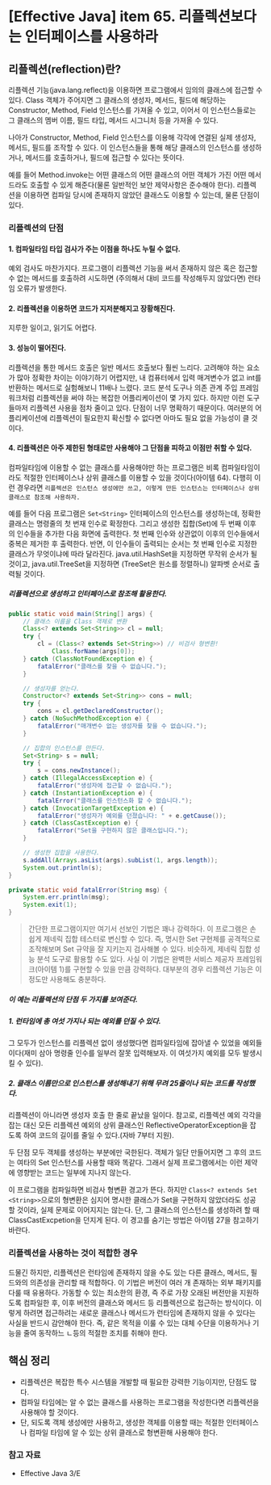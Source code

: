 # [Effective Java] item 65. 리플렉션보다는 인터페이스를 사용하라

## 리플렉션(reflection)란?
리플렉션 기능(java.lang.reflect)을 이용하면 프로그램에서 임의의 클래스에 접근할 수 있다. Class 객체가 주어지면 그 클래스의 생성자, 메서드, 필드에 해당하는 Constructor, Method, Field 인스턴스를 가져올 수 있고, 이어서 이 인스턴스들로는 그 클래스의 멤버 이름, 필드 타입, 메서드 시그니처 등을 가져올 수 있다.

나아가 Constructor, Method, Field 인스턴스를 이용해 각각에 연결된 실제 생성자, 메서드, 필드를 조작할 수 있다. 이 인스턴스들을 통해 해당 클래스의 인스턴스를 생성하거나, 메서드를 호출하거나, 필드에 접근할 수 있다는 뜻이다.

예를 들어 Method.invoke는 어떤 클래스의 어떤 클래스의 어떤 객체가 가진 어떤 메서드라도 호출할 수 있게 해준다(물론 일반적인 보안 제약사항은 준수해야 한다). 리플렉션을 이용하면 컴파일 당시에 존재하지 않았던 클래스도 이용할 수 있는데, 물론 단점이 있다.

### 리플렉션의 단점
#### 1. 컴파일타임 타입 검사가 주는 이점을 하나도 누릴 수 없다.
예외 검사도 마찬가지다. 프로그램이 리플렉션 기능을 써서 존재하지 않은 혹은 접근할 수 없는 메서드를 호출하려 시도하면 (주의해서 대비 코드를 작성해두지 않았다면) 런타임 오류가 발생한다.

#### 2. 리플렉션을 이용하면 코드가 지저분해지고 장황해진다.
지루한 일이고, 읽기도 어렵다.

#### 3. 성능이 떨어진다.
리플렉션을 통한 메서드 호출은 일반 메서드 호출보다 훨씬 느리다. 고려해야 하는 요소가 많아 정확한 차이는 이야기하기 어렵지만, 내 컴퓨터에서 입력 매겨변수가 없고 int를 반환하는 메서드로 실험해보니 11배나 느렸다.
코드 분석 도구나 의존 관계 주입 프레임워크처럼 리플렉션을 써야 하는 복잡한 어플리케이션이 몇 가지 있다. 하지만 이런 도구들마저 리플렉션 사용을 점차 줄이고 있다. 단점이 너무 명확하기 때문이다. 여러분의 어플리케이션에 리플렉션이 필요한지 확신할 수 없다면 아마도 필요 없을 가능성이 클 것이다.

#### 4. 리플렉션은 아주 제한된 형태로만 사용해야 그 단점을 피하고 이점만 취할 수 있다.
컴파일타임에 이용할 수 없는 클래스를 사용해야만 하는 프로그램은 비록 컴파일타임이라도 적절한 인터페이스나 상위 클래스를 이용할 수 있을 것이다(아이템 64). 다행히 이런 경우라면 `리플렉션은 인스턴스 생성에만 쓰고, 이렇게 만든 인스턴스는 인터페이스나 상위 클래스로 참조해 사용하자.`

예를 들어 다음 프로그램은 `Set<String>` 인터페이스의 인스턴스를 생성하는데, 정확한 클래스는 명령줄의 첫 번재 인수로 확정한다. 그리고 생성한 집합(Set)에 두 번째 이후의 인수들을 추가한 다음 화면에 출력한다. 첫 번째 인수와 상관없이 이후의 인수들에서 중복은 제거한 후 출력한다. 반면, 이 인수들이 출력되는 순서는 첫 번째 인수로 지정한 클래스가 무엇이냐에 따라 달라진다. java.util.HashSet을 지정하면 무작위 순서가 될 것이고, java.util.TreeSet을 지정하면 (TreeSet은 원소를 정렬하니) 알파벳 순서로 출력될 것이다.

##### 리플렉션으로 생성하고 인터페이스로 참조해 활용한다.
```java
public static void main(String[] args) {
    // 클래스 이름을 Class 객체로 변환
    Class<? extends Set<String>> cl = null;
    try {
        cl = (Class<? extends Set<String>>) // 비검사 형변환!
            Class.forName(args[0]);
    } catch (ClassNotFoundException e) {
        fatalError("클래스를 찾을 수 없습니다.");
    }

    // 생성자를 얻는다.
    Constructor<? extends Set<String>> cons = null;
    try {
        cons = cl.getDeclaredConstructor();
    } catch (NoSuchMethodException e) {
        fatalError("매개변수 없는 생성자를 찾을 수 없습니다.");
    }

    // 집합의 인스턴스를 만든다.
    Set<String> s = null;
    try {
        s = cons.newInstance();
    } catch (IllegalAccessException e) {
        fatalError("생성자에 접근할 수 없습니다.");
    } catch (InstantiationException e) {
        fatalError("클래스를 인스턴스화 할 수 없습니다.");
    } catch (InvocationTargetException e) {
        fatalError("생성자가 예외를 던졌습니다: " + e.getCause());
    } catch (ClassCastException e) {
        fatalError("Set을 구현하지 않은 클래스입니다.");
    }

    // 생성한 집합을 사용한다.
    s.addAll(Arrays.asList(args).subList(1, args.length));
    System.out.println(s);
}

private static void fatalError(String msg) {
    System.err.println(msg);
    System.exit(1);
}
```

> 간단한 프로그램이지만 여기서 선보인 기법은 꽤나 강력하다. 이 프로그램은 손쉽게 제네릭 집합 테스터로 변신할 수 있다. 즉, 명시한 Set 구현체를 공격적으로 조작해보며 Set 규약을 잘 지키는지 검사해볼 수 있다. 비슷하게, 제네릭 집합 성능 분석 도구로 활용할 수도 있다. 사실 이 기법은 완벽한 서비스 제공자 프레임워크(아이템 1)를 구현할 수 있을 만큼 강력하다. 대부분의 경우 리플렉션 기능은 이 정도만 사용해도 충분하다.

##### 이 예는 리플렉션의 단점 두 가지를 보여준다. 
##### 1. 런타임에 총 여섯 가지나 되는 예외를 던질 수 있다.
그 모두가 인스턴스를 리플렉션 없이 생성했다면 컴파일타임에 잡아낼 수 있었을 예외들이다(재미 삼아 명령줄 인수를 일부러 잘못 입력해보자. 이 여섯가지 예외를 모두 발생시킬 수 있다).
##### 2. 클래스 이름만으로 인스턴스를 생성해내기 위해 무려 25줄이나 되는 코드를 작성했다.
리플렉션이 아니라면 생성자 호출 한 줄로 끝났을 일이다. 참고로, 리플렉션 예외 각각을 잡는 대신 모든 리플렉션 예외의 상위 클래스인 ReflectiveOperatorException을 잡도록 하여 코드의 길이를 줄일 수 있다.(자바 7부터 지원).

두 단점 모두 객체를 생성하는 부분에만 국한된다. 객체가 일단 만들어지면 그 후의 코드는 여타의 Set 인스턴스를 사용할 때와 똑같다. 그래서 실제 프로그램에서는 이런 제약에 영향받는 코드는 일부에 지나지 않는다.

이 프로그램을 컴파일하면 비검사 형변환 경고가 뜬다. 하지만 `Class<? extends Set <String>>`으로의 형변환은 심지어 명시한 클래스가 Set을 구현하지 않았더라도 성공할 것이라, 실제 문제로 이어지지는 않는다. 단, 그 클래스의 인스턴스를 생성하려 할 때 ClassCastExcpetion을 던지게 된다. 이 경고를 숨기는 방법은 아이템 27을 참고하기 바란다.

### 리플렉션을 사용하는 것이 적합한 경우
드물긴 하지만, 리플렉션은 런타임에 존재하지 않을 수도 있는 다른 클래스, 메서드, 필드와의 의존성을 관리할 때 적합하다. 이 기법은 버전이 여러 개 존재하는 외부 패키지를 다룰 때 유용하다. 가동할 수 있는 최소한의 환경, 즉 주로 가장 오래된 버전만을 지원하도록 컴파일한 후, 이후 버전의 클래스와 메서드 등 리플렉션으로 접근하는 방식이다. 이렇게 하려면 접근하려는 새로운 클래스나 메서드가 런타임에 존재하지 않을 수 있다는 사실을 반드시 감안해야 한다.
즉, 같은 목적을 이룰 수 있는 대체 수단을 이용하거나 기능을 줄여 동작하느 ㄴ등의 적절한 조치를 취해야 한다.

## 핵심 정리
- 리플렉션은 복잡한 특수 시스템을 개발할 때 필요한 강력한 기능이지만, 단점도 많다. 
- 컴파일 타임에는 알 수 없는 클래스를 사용하는 프로그램을 작성한다면 리플렉션을 사용해야 할 것이다.
- 단, 되도록 객체 생성에만 사용하고, 생성한 객체를 이용할 때는 적절한 인터페이스나 컴파일 타임에 알 수 있는 상위 클래스로 형변환해 사용해야 한다.


### 참고 자료
- Effective Java 3/E
